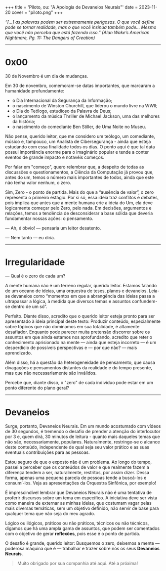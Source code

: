 +++
title = 'Piloto, ou: "A Apologia de Devaneios Neurais"'
date = 2023-11-20
cover = "piloto.png"
+++

_“[…] as palavras podem ser extremamente perigosas. O que você define pode se tornar realidade, mas o que você insinua também pode… Mesmo que você não perceba que está fazendo isso.” (Alan Wake’s American Nightmare, Pg. 11: The Dangers of Creation)_
___
# 0x00
30 de Novembro é um dia de mudanças.

 Em 30 de novembro, comemoram-se datas importantes, que marcaram a humanidade profundamente:
  - o Dia Internacional da Segurança da Informação; 
  - o nascimento de Winston Churchill, que liderou o mundo livre na WWII; 
  - o Dia do Teólogo, estudioso da Palavra de Deus;
  - o lançamento da música Thriller de Michael Jackson, uma das melhores da história;
  - o nascimento do comediante Ben Stiller, de Uma Noite no Museu. 

Não pense, querido leitor, que me considero um teólogo, um comediante, músico e, tampouco, um Analista de Cibersegurança - ainda que esteja estudando com essa finalidade todos os dias. O ponto aqui é que tal data possui importância enorme para o imaginário popular e tende a conter eventos de grande impacto e notavéis começos.

Por falar em "começo", quero relembrar que, a despeito de todas as discussões e questionamentos, a Ciência da Computação já provou que, antes do um, temos o número mais importantes de todos, ainda que este não tenha valor nenhum, o zero.

Sim, Zero - o ponto de partida. Mais do que a “ausência de valor”, o zero representa o primeiro estágio. Por si só, essa ideia traz conflitos e debates, pois implica que antes que a mente humana crie a ideia do Um, ela deve logicamente começar pelo Zero, pelo nada. Em decisões, argumentos e relações, temos a tendência de desconsiderar a base sólida que deveria fundamentar nossas ações: o pensamento.

— Ah, é óbvio! — pensaria um leitor desatento.

— Nem tanto — eu diria.
___
# Irregularidade
  
— Qual é o zero de cada um? 

A mente humana não é um terreno regular, querido leitor. Estamos falando de um oceano de ideias, uma orquestra de teses, planos e devaneios. Leia-se devaneios como “momentos em que a abrangência das ideias passa a ultrapassar a lógica, à medida que diversos temas e assuntos confundem-se dentro de um só”.

Perfeito. Diante disso, acredito que o querido leitor esteja pronto para ser apresentado à ideia principal deste texto: Produzir conteúdo, especialmente sobre tópicos que não dominamos em sua totalidade, é altamente desafiador. Enquanto pode parecer muita pretensão discorrer sobre os assuntos em que ainda estamos nos aprofundando, acredito que reter o conhecimento aprisionado na mente — ainda que esteja incorreto — é um desperdício de possíveis perspectivas e — por que não? — mais aprendizado.

Além disso, há a questão da heterogeneidade de pensamento, que causa divagações e pensamentos distantes da realidade e do tempo presente, mas que não necessariamente são inválidos.

Percebe que, diante disso, o "zero" de cada indivíduo pode estar em um ponto diferente do plano geral? 
___
# Devaneios
Surge, portanto, Devaneios Neurais. Em um mundo acostumado com vídeos de 30 segundos, é tremendo o desafio de prender a atenção do interlocutor por 3 e, quem dirá, 30 minutos de leitura - quanto mais daqueles temas que não são, necessariamente, populares. Naturalmente, restringe-se o alcance deste conteúdo, independente de qual seja seu valor prático e as suas eventuais contribuições para as pessoas.

Estou seguro de que o exposto não é um problema. Ao longo do tempo, passei a perceber que os conteúdos de valor e que realmente fazem a diferença tendem a ser, naturalmente, restritos, por assim dizer. Dessa forma, apenas uma pequena parcela de pessoas tende a buscá-los e consumí-los. Veja as apresentações da Orquestra Sinfônica, por exemplo!  

É imprescindível lembrar que Devaneios Neurais não é uma tentativa de proferir discursos sobre um tema em específico. A iniciativa deve ser vista como maneira de externar as minhas ideias, que costumam vagar pelas mais diversas temáticas, sem um objetivo definido, não servir de base para qualquer tema que não seja do meu agrado.

Lógico ou ilógicos, práticos ou não práticos, técnicos ou não técnicos, digamos que há uma ampla gama de assuntos, que podem ser comentados com o objetivo de gerar **reflexões**, pois esse é o ponto de partida.

O desafio é grande, querido leitor: Busquemos o zero, deixemos a mente — poderosa máquina que é — trabalhar e trazer sobre nós os seus **Devaneios Neurais**.

>Muito obrigado por sua companhia até aqui. Até a próxima!